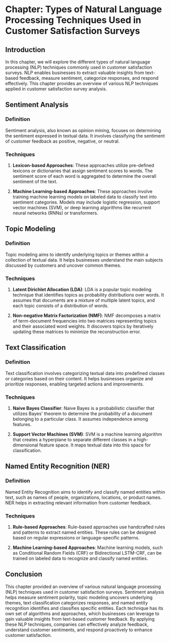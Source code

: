 Chapter: Types of Natural Language Processing Techniques Used in Customer Satisfaction Surveys
==============================================================================================

Introduction
------------

In this chapter, we will explore the different types of natural language processing (NLP) techniques commonly used in customer satisfaction surveys. NLP enables businesses to extract valuable insights from text-based feedback, measure sentiment, categorize responses, and respond effectively. This chapter provides an overview of various NLP techniques applied in customer satisfaction survey analysis.

Sentiment Analysis
------------------

### Definition

Sentiment analysis, also known as opinion mining, focuses on determining the sentiment expressed in textual data. It involves classifying the sentiment of customer feedback as positive, negative, or neutral.

### Techniques

1. **Lexicon-based Approaches**: These approaches utilize pre-defined lexicons or dictionaries that assign sentiment scores to words. The sentiment score of each word is aggregated to determine the overall sentiment of the text.

2. **Machine Learning-based Approaches**: These approaches involve training machine learning models on labeled data to classify text into sentiment categories. Models may include logistic regression, support vector machines (SVM), or deep learning algorithms like recurrent neural networks (RNNs) or transformers.

Topic Modeling
--------------

### Definition

Topic modeling aims to identify underlying topics or themes within a collection of textual data. It helps businesses understand the main subjects discussed by customers and uncover common themes.

### Techniques

1. **Latent Dirichlet Allocation (LDA)**: LDA is a popular topic modeling technique that identifies topics as probability distributions over words. It assumes that documents are a mixture of multiple latent topics, and each topic consists of a distribution of words.

2. **Non-negative Matrix Factorization (NMF)**: NMF decomposes a matrix of term-document frequencies into two matrices representing topics and their associated word weights. It discovers topics by iteratively updating these matrices to minimize the reconstruction error.

Text Classification
-------------------

### Definition

Text classification involves categorizing textual data into predefined classes or categories based on their content. It helps businesses organize and prioritize responses, enabling targeted actions and improvements.

### Techniques

1. **Naive Bayes Classifier**: Naive Bayes is a probabilistic classifier that utilizes Bayes' theorem to determine the probability of a document belonging to a particular class. It assumes independence among features.

2. **Support Vector Machines (SVM)**: SVM is a machine learning algorithm that creates a hyperplane to separate different classes in a high-dimensional feature space. It maps textual data into this space for classification.

Named Entity Recognition (NER)
------------------------------

### Definition

Named Entity Recognition aims to identify and classify named entities within text, such as names of people, organizations, locations, or product names. NER helps in extracting relevant information from customer feedback.

### Techniques

1. **Rule-based Approaches**: Rule-based approaches use handcrafted rules and patterns to extract named entities. These rules can be designed based on regular expressions or language-specific patterns.

2. **Machine Learning-based Approaches**: Machine learning models, such as Conditional Random Fields (CRF) or Bidirectional LSTM-CRF, can be trained on labeled data to recognize and classify named entities.

Conclusion
----------

This chapter provided an overview of various natural language processing (NLP) techniques used in customer satisfaction surveys. Sentiment analysis helps measure sentiment polarity, topic modeling uncovers underlying themes, text classification categorizes responses, and named entity recognition identifies and classifies specific entities. Each technique has its own set of algorithms and approaches, which businesses can leverage to gain valuable insights from text-based customer feedback. By applying these NLP techniques, companies can effectively analyze feedback, understand customer sentiments, and respond proactively to enhance customer satisfaction.
